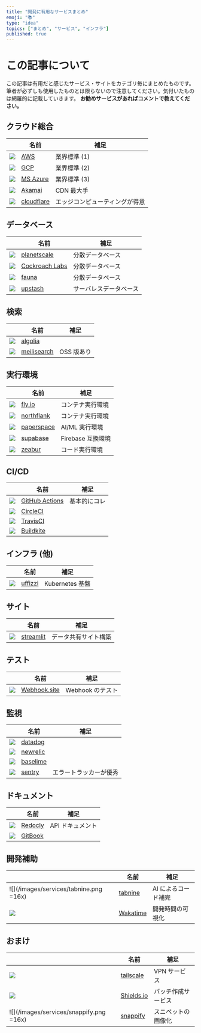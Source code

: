 ```yaml
---
title: "開発に有用なサービスまとめ"
emoji: "📚"
type: "idea"
topics: ["まとめ", "サービス", "インフラ"]
published: true
---
```


# この記事について

この記事は有用だと感じたサービス・サイトをカテゴリ毎にまとめたものです。筆者が必ずしも使用したものとは限らないので注意してください。気付いたものは網羅的に記載していきます。
**お勧めサービスがあればコメントで教えてください。**

## クラウド総合

|                                                                                              | 名前                                      | 補足                           |
| -------------------------------------------------------------------------------------------- | ----------------------------------------- | ------------------------------ |
| ![](https://t2.gstatic.com/faviconV2?client=SOCIAL&url=https://aws.amazon.com/jp/&size=16)   | [AWS](https://aws.amazon.com/jp/)         | 業界標準 (1)                   |
| ![](https://t2.gstatic.com/faviconV2?client=SOCIAL&url=https://cloud.google.com/&size=16)    | [GCP](https://cloud.google.com/)          | 業界標準 (2)                   |
| ![](https://t2.gstatic.com/faviconV2?client=SOCIAL&url=https://azure.microsoft.com/&size=16) | [MS Azure](https://azure.microsoft.com/)  | 業界標準 (3)                   |
| ![](https://t2.gstatic.com/faviconV2?client=SOCIAL&url=https://www.linode.com/&size=16)      | [Akamai](https://www.linode.com/ja/)      | CDN 最大手                     |
| ![](https://t2.gstatic.com/faviconV2?client=SOCIAL&url=https://www.cloudflare.com/&size=16)  | [cloudflare](https://www.cloudflare.com/) | エッジコンピューティングが得意 |

## データベース

|                                                                                                | 名前                                             | 補足                   |
| ---------------------------------------------------------------------------------------------- | ------------------------------------------------ | ---------------------- |
| ![](https://t2.gstatic.com/faviconV2?client=SOCIAL&url=https://planetscale.com/&size=16)       | [planetscale](https://planetscale.com/)          | 分散データベース       |
| ![](https://t2.gstatic.com/faviconV2?client=SOCIAL&url=https://www.cockroachlabs.com/&size=16) | [Cockroach Labs](https://www.cockroachlabs.com/) | 分散データベース       |
| ![](https://t2.gstatic.com/faviconV2?client=SOCIAL&url=https://www.fauna.com/&size=16)         | [fauna](https://www.fauna.com/)                  | 分散データベース       |
| ![](https://t2.gstatic.com/faviconV2?client=SOCIAL&url=https://upstash.com/&size=16)           | [upstash](https://upstash.com/)                  | サーバレスデータベース |

## 検索

|                                                                                              | 名前                                        | 補足       |
| -------------------------------------------------------------------------------------------- | ------------------------------------------- | ---------- |
| ![](https://t2.gstatic.com/faviconV2?client=SOCIAL&url=https://www.algolia.com/&size=16)     | [algolia](https://www.algolia.com/)         |            |
| ![](https://t2.gstatic.com/faviconV2?client=SOCIAL&url=https://www.meilisearch.com/&size=16) | [meilisearch](https://www.meilisearch.com/) | OSS 版あり |

## 実行環境

|                                                                                             | 名前                                      | 補足              |
| ------------------------------------------------------------------------------------------- | ----------------------------------------- | ----------------- |
| ![](https://t2.gstatic.com/faviconV2?client=SOCIAL&url=https://fly.io/&size=16)             | [fly.io](https://fly.io/)                 | コンテナ実行環境  |
| ![](https://t2.gstatic.com/faviconV2?client=SOCIAL&url=https://northflank.com/&size=16)     | [northflank](https://northflank.com/)     | コンテナ実行環境  |
| ![](https://t2.gstatic.com/faviconV2?client=SOCIAL&url=https://www.paperspace.com/&size=16) | [paperspace](https://www.paperspace.com/) | AI/ML 実行環境    |
| ![](https://t2.gstatic.com/faviconV2?client=SOCIAL&url=https://supabase.com/&size=16)       | [supabase](https://supabase.com/)         | Firebase 互換環境 |
| ![](https://t2.gstatic.com/faviconV2?client=SOCIAL&url=https://zeabur.com/&size=16)         | [zeabur](https://zeabur.com/)             | コード実行環境    |

## CI/CD

|                                                                                                       | 名前                                                    | 補足         |
| ----------------------------------------------------------------------------------------------------- | ------------------------------------------------------- | ------------ |
| ![](https://t2.gstatic.com/faviconV2?client=SOCIAL&url=https://github.co.jp/features/actions&size=16) | [GitHub Actions](https://github.co.jp/features/actions) | 基本的にコレ |
| ![](https://t2.gstatic.com/faviconV2?client=SOCIAL&url=https://circleci.com/&size=16)                 | [CircleCI](https://circleci.com/)                       |              |
| ![](https://t2.gstatic.com/faviconV2?client=SOCIAL&url=https://www.travis-ci.com/&size=16)            | [TravisCI](https://www.travis-ci.com/)                  |              |
| ![](https://t2.gstatic.com/faviconV2?client=SOCIAL&url=https://buildkite.com/&size=16)                | [Buildkite](https://buildkite.com/)                     |              |

## インフラ (他)

|                                                                                          | 名前                                | 補足            |
| ---------------------------------------------------------------------------------------- | ----------------------------------- | --------------- |
| ![](https://t2.gstatic.com/faviconV2?client=SOCIAL&url=https://www.uffizzi.com/&size=16) | [uffizzi](https://www.uffizzi.com/) | Kubernetes 基盤 |

## サイト

|                                                                                      | 名前                               | 補足                 |
| ------------------------------------------------------------------------------------ | ---------------------------------- | -------------------- |
| ![](https://t2.gstatic.com/faviconV2?client=SOCIAL&url=https://streamlit.io&size=16) | [streamlit](https://streamlit.io/) | データ共有サイト構築 |

## テスト

|                                                                                       | 名前                                  | 補足             |
| ------------------------------------------------------------------------------------- | ------------------------------------- | ---------------- |
| ![](https://t2.gstatic.com/faviconV2?client=SOCIAL&url=https://webhook.site/&size=16) | [Webhook.site](https://webhook.site/) | Webhook のテスト |

## 監視

|                                                                                               | 名前                                     | 補足                   |
| --------------------------------------------------------------------------------------------- | ---------------------------------------- | ---------------------- |
| ![](https://t2.gstatic.com/faviconV2?client=SOCIAL&url=https://www.datadoghq.com/ja/&size=16) | [datadog](https://www.datadoghq.com/ja/) |                        |
| ![](https://t2.gstatic.com/faviconV2?client=SOCIAL&url=https://newrelic.com/&size=16)         | [newrelic](https://newrelic.com/)        |
| ![](https://t2.gstatic.com/faviconV2?client=SOCIAL&url=https://baselime.io/&size=16)          | [baselime](https://baselime.io/)         |                        |
| ![](https://t2.gstatic.com/faviconV2?client=SOCIAL&url=https://sentry.io/&size=16)            | [sentry](https://sentry.io/)             | エラートラッカーが優秀 |

## ドキュメント

|                                                                                          | 名前                                | 補足             |
| ---------------------------------------------------------------------------------------- | ----------------------------------- | ---------------- |
| ![](https://t2.gstatic.com/faviconV2?client=SOCIAL&url=https://redocly.com/&size=16)     | [Redocly](https://redocly.com/)     | API ドキュメント |
| ![](https://t2.gstatic.com/faviconV2?client=SOCIAL&url=https://www.gitbook.com/&size=16) | [GitBook](https://www.gitbook.com/) |                  |

## 開発補助

|                                                                                       | 名前                                | 補足                |
| ------------------------------------------------------------------------------------- | ----------------------------------- | ------------------- |
| ![](/images/services/tabnine.png =16x)                                                | [tabnine](https://www.tabnine.com/) | AI によるコード補完 |
| ![](https://t2.gstatic.com/faviconV2?client=SOCIAL&url=https://wakatime.com/&size=16) | [Wakatime](https://wakatime.com/)   | 開発時間の可視化    |

## おまけ

|                                                                                        | 名前                                | 補足               |
| -------------------------------------------------------------------------------------- | ----------------------------------- | ------------------ |
| ![](https://t2.gstatic.com/faviconV2?client=SOCIAL&url=https://tailscale.com/&size=16) | [tailscale](https://tailscale.com/) | VPN サービス       |
| ![](https://t2.gstatic.com/faviconV2?client=SOCIAL&url=https://shields.io/&size=16)    | [Shields.io](https://shields.io/)   | バッチ作成サービス |
| ![](/images/services/snappify.png =16x)                                                | [snappify](https://snappify.com/)   | スニペットの画像化 |
